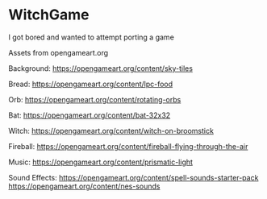 # WitchGame

I got bored and wanted to attempt porting a game

Assets from opengameart.org

Background: https://opengameart.org/content/sky-tiles

Bread: https://opengameart.org/content/lpc-food

Orb: https://opengameart.org/content/rotating-orbs

Bat: https://opengameart.org/content/bat-32x32

Witch: https://opengameart.org/content/witch-on-broomstick

Fireball: https://opengameart.org/content/fireball-flying-through-the-air

Music: https://opengameart.org/content/prismatic-light

Sound Effects: https://opengameart.org/content/spell-sounds-starter-pack
		https://opengameart.org/content/nes-sounds
